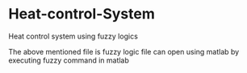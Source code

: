 # Heat-control-System
Heat control system using fuzzy logics

The above mentioned file is fuzzy logic file can open using matlab by executing fuzzy command in matlab
